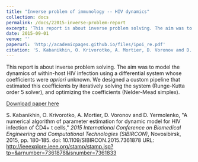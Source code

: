```yaml
---
title: "Inverse problem of immunology -- HIV dynamics"
collection: docs
permalink: /docs/22015-inverse-problem-report
excerpt: 'This report is about inverse problem solving. The aim was to model the dynamics of within-host HIV infection using a differential system whose coefficients were <i>apriori</i> unknown. We designed a custom pipeline that estimated this coefficients by iteratively solving the system (Runge-Kutta order 5 solver), and optimizing the coefficients (Nelder-Mead simplex).'
date: 2015-09-01
venue: ''
paperurl: 'http://academicpages.github.io/files/ipoi_re.pdf'
citation: 'S. Kabanikhin, O. Krivorotko, A. Mortier, D. Voronov and D. Yermolenko. &quot;A numerical algorithm of parameter estimation for dynamic model for HIV infection of CD4+ t cells.&quot; <i>2015 International Conference on Biomedical Engineering and Computational Technologies (SIBIRCON)</i>. Novosibirsk, 2015, pp. 180-185.'
---
```

This report is about inverse problem solving. The aim was to model the dynamics of within-host HIV infection using a differential system whose coefficients were <i>apriori</i> unknown. We designed a custom pipeline that estimated this coefficients by iteratively solving the system (Runge-Kutta order 5 solver), and optimizing the coefficients (Nelder-Mead simplex).

[Download paper here](http://adelemortier.github.io/files/ipoi_re.pdf)

S. Kabanikhin, O. Krivorotko, A. Mortier, D. Voronov and D. Yermolenko, "A numerical algorithm of parameter estimation for dynamic model for HIV infection of CD4+ t cells," <i>2015 International Conference on Biomedical Engineering and Computational Technologies (SIBIRCON)</i>, Novosibirsk, 2015, pp. 180-185.
doi: 10.1109/SIBIRCON.2015.7361878
URL: http://ieeexplore.ieee.org/stamp/stamp.jsp?tp=&arnumber=7361878&isnumber=7361833
